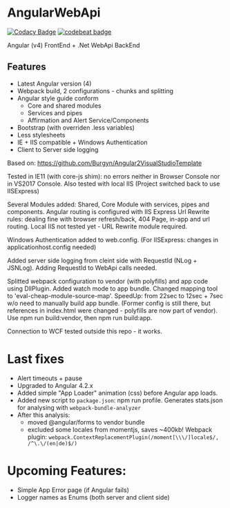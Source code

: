 # AngularWebApi
[![Codacy Badge](https://api.codacy.com/project/badge/Grade/161f6a43f59b45aa907fa4226012982b)](https://www.codacy.com/app/shwed.berlin/AngularWebApi?utm_source=github.com&amp;utm_medium=referral&amp;utm_content=shwedberlin/AngularWebApi&amp;utm_campaign=Badge_Grade)
[![codebeat badge](https://codebeat.co/badges/0df53315-004e-4adb-a4ca-4a153077ef15)](https://codebeat.co/projects/github-com-shwedberlin-angularwebapi-master)

Angular (v4) FrontEnd + .Net WebApi BackEnd
## Features
- Latest Angular version (4)
- Webpack build, 2 configurations - chunks and splitting
- Angular style guide conform
    - Core and shared modules
    - Services and pipes
    - Affirmation and Alert Service/Components
- Bootstrap (with overriden .less variables)
- Less stylesheets
- IE + IIS compatible + Windows Authentication
- Client to Server side logging

Based on: https://github.com/Burgyn/Angular2VisualStudioTemplate

Tested in IE11 (with core-js shim): no errors neither in Browser Console nor in VS2017 Console. Also tested with local IIS (Project switched back to use IISExpress)

Several Modules added: Shared, Core Module with services, pipes and components. Angular routing is configured with IIS Express Url Rewrite rules: dealing fine with browser refresh/back, 404 Page, in-app and url routing. Local IIS not tested yet - URL Rewrite module required. 

Windows Authentication added to web.config. (For IISExpress: changes in applicationhost.config needed)

Added server side logging from cleint side with RequestId (NLog + JSNLog). Adding RequestId to WebApi calls needed. 

Splitted webpack configuration to vendor (with polyfills) and app code using DllPlugin. Added watch mode to app bundle. Changed mapping tool to 'eval-cheap-module-source-map'. SpeedUp: from 22sec to 12sec + 7sec w/o need to manually build app bundle. (Former config is still there, but references in index.html were changed - polyfills are now part of vendor). Use npm run build:vendor, then npm run build:app.

Connection to WCF tested outside this repo - it works.

# Last fixes

- Alert timeouts + pause
- Upgraded to Angular 4.2.x
- Added simple "App Loader" animation (css) before Angular app loads. 
- Added new script to `package.json`: npm run profile. Generates stats.json for analysing with `webpack-bundle-analyzer`
- After this analysis: 
    - moved @angular/forms to vendor bundle
    - excluded some locales from momentjs, saves ~400kb! Webpack plugin: `webpack.ContextReplacementPlugin(/moment[\\\/]locale$/, /^\.\/(en|de)$/)`

# Upcoming Features:

- Simple App Error page (if Angular fails)
- Logger names as Enums (both server and client side)
